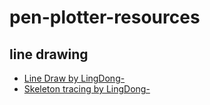 # pen-plotter-resources


## line drawing
- [Line Draw by LingDong-](https://github.com/LingDong-/linedraw)
- [Skeleton tracing by LingDong-](https://github.com/LingDong-/skeleton-tracing)
